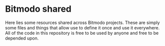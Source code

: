 # Bitmodo shared
Here lies some resources shared across Bitmodo projects.
These are simply some files and things that allow use to define it once and use it everywhere.
All of the code in this repository is free to be used by anyone and free to be depended upon.
